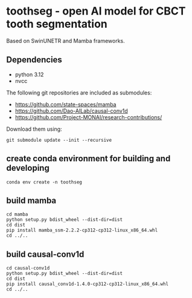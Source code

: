 # toothseg - open AI model for CBCT tooth segmentation

Based on SwinUNETR and Mamba frameworks.

## Dependencies

- python 3.12
- nvcc

The following git repositories are included as submodules:
- https://github.com/state-spaces/mamba
- https://github.com/Dao-AILab/causal-conv1d
- https://github.com/Project-MONAI/research-contributions/

Download them using:
```
git submodule update --init --recursive
```

## create conda environment for building and developing

```console
conda env create -n toothseg
```

## build mamba

```console
cd mamba
python setup.py bdist_wheel --dist-dir=dist
cd dist
pip install mamba_ssm-2.2.2-cp312-cp312-linux_x86_64.whl
cd ../..
```

## build causal-conv1d 

```console
cd causal-conv1d
python setup.py bdist_wheel --dist-dir=dist
cd dist
pip install causal_conv1d-1.4.0-cp312-cp312-linux_x86_64.whl
cd ../..
```
